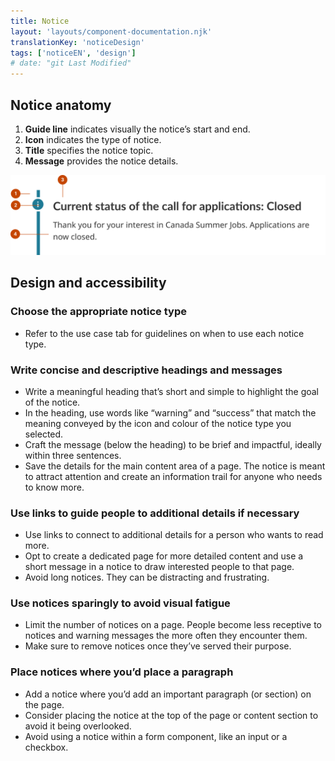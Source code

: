 ```yaml
---
title: Notice
layout: 'layouts/component-documentation.njk'
translationKey: 'noticeDesign'
tags: ['noticeEN', 'design']
# date: "git Last Modified"
---
```


## Notice anatomy

<ol class="anatomy-list">
  <li><strong>Guide line</strong> indicates visually the notice’s start and end.</li>
  <li><strong>Icon</strong> indicates the type of notice.</li>
  <li><strong>Title</strong> specifies the notice topic.</li>
  <li><strong>Message</strong> provides the notice details. </li>
</ol>

<img class="b-sm b-default p-400" src="/images/EN/components/anatomy/gcds-notice-anatomy.svg" alt="A notice anatomy containing the guide line and the icon on the left of the title in bold and the message." />

## Design and accessibility

### Choose the appropriate notice type

- Refer to the use case tab for guidelines on when to use each notice type.

### Write concise and descriptive headings and messages

- Write a meaningful heading that’s short and simple to highlight the goal of the notice.
- In the heading, use words like “warning” and “success” that match the meaning conveyed by the icon and colour of the notice type you selected.  
- Craft the message (below the heading) to be brief and impactful, ideally within three sentences.  
- Save the details for the main content area of a page. The notice is meant to attract attention and create an information trail for anyone who needs to know more.

### Use links to guide people to additional details if necessary

- Use links to connect to additional details for a person who wants to read more.  
- Opt to create a dedicated page for more detailed content and use a short message in a notice to draw interested people to that page.
- Avoid long notices. They can be distracting and frustrating.

### Use notices sparingly to avoid visual fatigue

- Limit the number of notices on a page. People become less receptive to notices and warning messages the more often they encounter them.
- Make sure to remove notices once they’ve served their purpose.

### Place notices where you’d place a paragraph

- Add a notice where you’d add an important paragraph (or section) on the page.
- Consider placing the notice at the top of the page or content section to avoid it being overlooked.
- Avoid using a notice within a form component, like an input or a checkbox.
